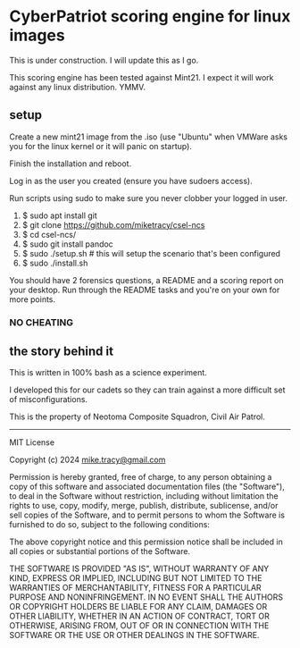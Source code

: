 # CyberPatriot scoring engine for linux images

This is under construction. I will update this as I go.

This scoring engine has been tested against Mint21. I expect it will work 
against any linux distribution. YMMV.

## setup

Create a new mint21 image from the .iso (use "Ubuntu" when VMWare asks you for 
the linux kernel or it will panic on startup).

Finish the installation and reboot.

Log in as the user you created (ensure you have sudoers access).

Run scripts using sudo to make sure you never clobber your logged in user.

1. $ sudo apt install git
2. $ git clone https://github.com/miketracy/csel-ncs
3. $ cd csel-ncs/
4. $ sudo git install pandoc
5. $ sudo ./setup.sh # this will setup the scenario that's been configured
6. $ sudo ./install.sh

You should have 2 forensics questions, a README and a scoring report on your 
desktop. Run through the README tasks and you're on your own for more points.

### NO CHEATING

## the story behind it

This is written in 100% bash as a science experiment.

I developed this for our cadets so they can train against a more difficult 
set of misconfigurations.

This is the property of Neotoma Composite Squadron, Civil Air Patrol.

----

MIT License

Copyright (c) 2024 mike.tracy@gmail.com

Permission is hereby granted, free of charge, to any person obtaining a copy 
of this software and associated documentation files (the "Software"), to deal 
in the Software without restriction, including without limitation the rights 
to use, copy, modify, merge, publish, distribute, sublicense, and/or sell 
copies of the Software, and to permit persons to whom the Software is 
furnished to do so, subject to the following conditions:

The above copyright notice and this permission notice shall be included in 
all copies or substantial portions of the Software.

THE SOFTWARE IS PROVIDED "AS IS", WITHOUT WARRANTY OF ANY KIND, EXPRESS OR 
IMPLIED, INCLUDING BUT NOT LIMITED TO THE WARRANTIES OF MERCHANTABILITY, 
FITNESS FOR A PARTICULAR PURPOSE AND NONINFRINGEMENT. IN NO EVENT SHALL THE 
AUTHORS OR COPYRIGHT HOLDERS BE LIABLE FOR ANY CLAIM, DAMAGES OR OTHER 
LIABILITY, WHETHER IN AN ACTION OF CONTRACT, TORT OR OTHERWISE, ARISING FROM, 
OUT OF OR IN CONNECTION WITH THE SOFTWARE OR THE USE OR OTHER DEALINGS IN THE 
SOFTWARE.
